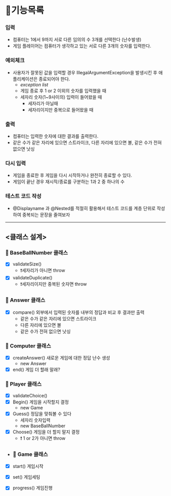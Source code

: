 # 🚀기능목록


### 입력
- 컴퓨터는 1에서 9까지 서로 다른 임의의 수 3개를 선택한다 (난수발생)
- 게임 플레이어는 컴퓨터가 생각하고 있는 서로 다른 3개의 숫자를 입력한다.

### 예외체크
- 사용자가 잘못된 값을 입력할 경우 IllegalArgumentException을 발생시킨 후 애플리케이션은 종료되어야 한다.
  - _exception list_
  - 게임 종료 후 1 or 2 이외의 숫자를 입력했을 때
  - 세자리 숫자(1~9사이의) 입력이 들어왔을 때
    - 세자리가 아닐때
    - 세자리이지만 중복으로 들어왔을 때 

### 출력
- 컴퓨터는 입력한 숫자에 대한 결과를 출력한다.
- 같은 수가 같은 자리에 있으면 스트라이크, 다른 자리에 있으면 볼, 같은 수가 전혀 없으면 낫싱

### 다시 입력
- 게임을 종료한 후 게임을 다시 시작하거나 완전히 종료할 수 있다.
- 게임이 끝난 경우 재시작/종료를 구분하는 1과 2 중 하나의 수

### 테스트 코드 작성
- @Displayname 과 @Nested를 적절히 활용해서 테스트 코드를 계층 단위로 작성하여 중복되는 문장을 줄여보자

---

## <클래스 설계>
### 🍄 BaseBallNumber 클래스

- [x] validateSize()
  - ❗세자리가 아니면 throw
- [x] validateDuplicate()
  - ❗세자리이지만 중복된 숫자면 throw

### 🍄 Answer 클래스

- [x] compare() 외부에서 입력된 숫자를 내부의 정답과 비교 후 결과만 출력
  - 같은 수가 같은 자리에 있으면 스트라이크
  - 다른 자리에 있으면 볼
  - 같은 수가 전혀 없으면 낫싱

### 🍄 Computer 클래스

- [x] createAnswer() 새로운 게임에 대한 정답 난수 생성
    - new Answer
- [x] end() 게임 더 할래 말래?

### 🍄 Player 클래스

- [x] validateChoice()
- [x] Begin() 게임을 시작할지 결정
  - new Game
- [x] Guess() 정답을 맞춰볼 수 있다
  - 세자리 숫자입력
  - new BaseBallNumber
- [x] Choose() 게임을 더 할지 말지 결정
  - ❗ 1 or 2가 아니면 throw
  
- ### 🍄 Game 클래스

- [x] start() 게임시작
- [x] set() 게임세팅
- [x] progress() 게임진행

